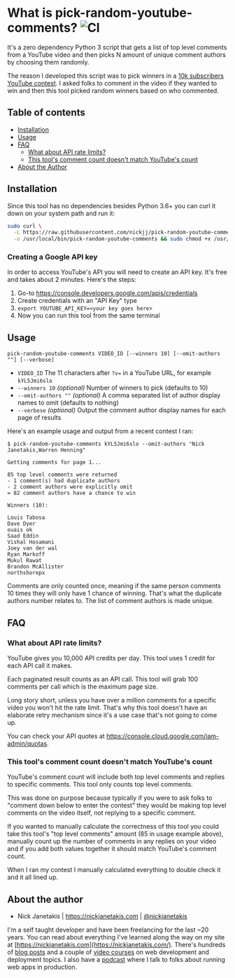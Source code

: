 # What is pick-random-youtube-comments? ![CI](https://github.com/nickjj/pick-random-youtube-comments/workflows/CI/badge.svg?branch=master)

It's a zero dependency Python 3 script that gets a list of top level comments
from a YouTube video and then picks N amount of unique comment authors by
choosing them randomly.

The reason I developed this script was to pick winners in a [10k subscribers
YouTube contest](https://www.youtube.com/watch?v=kYL5Jmi6slo). I asked folks to
comment in the video if they wanted to win and then this tool picked random
winners based on who commented.

## Table of contents

- [Installation](#installation)
- [Usage](#usage)
- [FAQ](#faq)
  - [What about API rate limits?](#what-about-api-rate-limits)
  - [This tool's comment count doesn't match YouTube's count](#this-tools-comment-count-doesnt-match-youtubes-count)
- [About the Author](#about-the-author)

## Installation

Since this tool has no dependencies besides Python 3.6+ you can curl it down on
your system path and run it:

```sh
sudo curl \
  -L https://raw.githubusercontent.com/nickjj/pick-random-youtube-comments/0.1.0/pick-random-youtube-comments \
  -o /usr/local/bin/pick-random-youtube-comments && sudo chmod +x /usr/local/bin/pick-random-youtube-comments
```

### Creating a Google API key

In order to access YouTube's API you will need to create an API key. It's free
and takes about 2 minutes. Here's the steps:

1. Go-to <https://console.developers.google.com/apis/credentials>
2. Create credentials with an "API Key" type
3. `export YOUTUBE_API_KEY=<your key goes here>`
4. Now you can run this tool from the same terminal

## Usage

```
pick-random-youtube-comments VIDEO_ID [--winners 10] [--omit-authors ""] [--verbose]
```

- `VIDEO_ID` The 11 characters after `?v=` in a YouTube URL, for
example `kYL5Jmi6slo`
- `--winners 10` *(optional)* Number of winners to pick (defaults to 10)
- `--omit-authors ""` *(optional)* A comma separated list of author display names to omit (defaults to nothing)
- `--verbose` *(optional)* Output the comment author display names for each page of results

Here's an example usage and output from a recent contest I ran:


```
$ pick-random-youtube-comments kYL5Jmi6slo --omit-authors "Nick Janetakis,Warren Henning"

Getting comments for page 1...

85 top level comments were returned
- 1 comment(s) had duplicate authors
- 2 comment authors were explicitly omit
= 82 comment authors have a chance to win

Winners (10):

Louis Tabosa
Dave Dyer
ouais ok
Saad Eddin
Vishal Hosamani
Joey van der wal
Ryan Markoff
Mukul Rawat
Brandon McAllister
northshorepx
```

Comments are only counted once, meaning if the same person comments 10 times
they will only have 1 chance of winning. That's what the duplicate authors
number relates to. The list of comment authors is made unique.

## FAQ

### What about API rate limits?

YouTube gives you 10,000 API credits per day. This tool uses 1 credit for each
API call it makes.

Each paginated result counts as an API call. This tool will grab 100 comments
per call which is the maximum page size.

Long story short, unless you have over a million comments for a specific video
you won't hit the rate limit. That's why this tool doesn't have an elaborate
retry mechanism since it's a use case that's not going to come up.

You can check your API quotes at
<https://console.cloud.google.com/iam-admin/quotas>.

### This tool's comment count doesn't match YouTube's count

YouTube's comment count will include both top level comments and replies to
specific comments. This tool only counts top level comments.

This was done on purpose because typically if you were to ask folks to "comment
down below to enter the contest" they would be making top level comments on
the video itself, not replying to a specific comment.

If you wanted to manually calculate the correctness of this tool you could take
this tool's "top level comments" amount (85 in usage example above), manually
count up the number of comments in any replies on your video and if you add
both values together it should match YouTube's comment count.

When I ran my contest I manually calculated everything to double check it and
it all lined up.

## About the author

- Nick Janetakis | <https://nickjanetakis.com> | [@nickjanetakis](https://twitter.com/nickjanetakis)

I'm a self taught developer and have been freelancing for the last ~20 years.
You can read about everything I've learned along the way on my site at
[https://nickjanetakis.com](https://nickjanetakis.com/). There's hundreds of
[blog posts](https://nickjanetakis.com/blog/) and a couple of [video
courses](https://nickjanetakis.com/courses/) on web development and deployment
topics. I also have a [podcast](https://runninginproduction.com) where I talk
to folks about running web apps in production.
